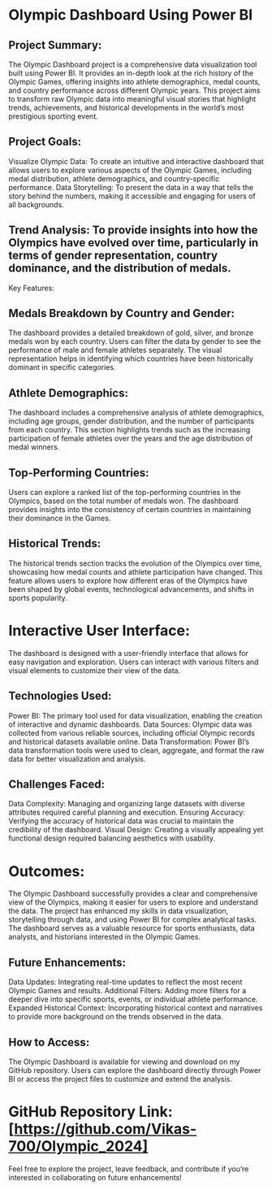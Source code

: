 # Olympic Dashboard Using Power BI
## Project Summary:
The Olympic Dashboard project is a comprehensive data visualization tool built using Power BI. It provides an in-depth look at the rich history of the Olympic Games, offering insights into athlete demographics, medal counts, and country performance across different Olympic years. This project aims to transform raw Olympic data into meaningful visual stories that highlight trends, achievements, and historical developments in the world’s most prestigious sporting event.

## Project Goals:
Visualize Olympic Data: To create an intuitive and interactive dashboard that allows users to explore various aspects of the Olympic Games, including medal distribution, athlete demographics, and country-specific performance.
Data Storytelling: To present the data in a way that tells the story behind the numbers, making it accessible and engaging for users of all backgrounds.
## Trend Analysis: To provide insights into how the Olympics have evolved over time, particularly in terms of gender representation, country dominance, and the distribution of medals.
Key Features:
## Medals Breakdown by Country and Gender:

The dashboard provides a detailed breakdown of gold, silver, and bronze medals won by each country.
Users can filter the data by gender to see the performance of male and female athletes separately.
The visual representation helps in identifying which countries have been historically dominant in specific categories.
## Athlete Demographics:

The dashboard includes a comprehensive analysis of athlete demographics, including age groups, gender distribution, and the number of participants from each country.
This section highlights trends such as the increasing participation of female athletes over the years and the age distribution of medal winners.
## Top-Performing Countries:

Users can explore a ranked list of the top-performing countries in the Olympics, based on the total number of medals won.
The dashboard provides insights into the consistency of certain countries in maintaining their dominance in the Games.
## Historical Trends:

The historical trends section tracks the evolution of the Olympics over time, showcasing how medal counts and athlete participation have changed.
This feature allows users to explore how different eras of the Olympics have been shaped by global events, technological advancements, and shifts in sports popularity.
# Interactive User Interface:

The dashboard is designed with a user-friendly interface that allows for easy navigation and exploration.
Users can interact with various filters and visual elements to customize their view of the data.
## Technologies Used:
Power BI: The primary tool used for data visualization, enabling the creation of interactive and dynamic dashboards.
Data Sources: Olympic data was collected from various reliable sources, including official Olympic records and historical datasets available online.
Data Transformation: Power BI’s data transformation tools were used to clean, aggregate, and format the raw data for better visualization and analysis.
## Challenges Faced:
Data Complexity: Managing and organizing large datasets with diverse attributes required careful planning and execution.
Ensuring Accuracy: Verifying the accuracy of historical data was crucial to maintain the credibility of the dashboard.
Visual Design: Creating a visually appealing yet functional design required balancing aesthetics with usability.
# Outcomes:
The Olympic Dashboard successfully provides a clear and comprehensive view of the Olympics, making it easier for users to explore and understand the data.
The project has enhanced my skills in data visualization, storytelling through data, and using Power BI for complex analytical tasks.
The dashboard serves as a valuable resource for sports enthusiasts, data analysts, and historians interested in the Olympic Games.
## Future Enhancements:
Data Updates: Integrating real-time updates to reflect the most recent Olympic Games and results.
Additional Filters: Adding more filters for a deeper dive into specific sports, events, or individual athlete performance.
Expanded Historical Context: Incorporating historical context and narratives to provide more background on the trends observed in the data.
## How to Access:
The Olympic Dashboard is available for viewing and download on my GitHub repository. Users can explore the dashboard directly through Power BI or access the project files to customize and extend the analysis.

# GitHub Repository Link: [https://github.com/Vikas-700/Olympic_2024]

Feel free to explore the project, leave feedback, and contribute if you’re interested in collaborating on future enhancements!
